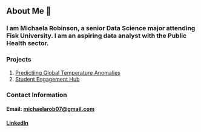 ## About Me 👋
### I am Michaela Robinson, a senior Data Science major attending Fisk University. I am an aspiring data analyst with the Public Health sector.
### Projects
1. [Predictiing Global Temperature Anomalies](https://github.com/michaelaprobinson/ms-cc-internship)
2. [Student Engagement Hub](https://github.com/michaelaprobinson/MC-student-enagement-hub)

### Contact Information
#### Email: michaelarob07@gmail.com
#### [LinkedIn](www.linkedin.com/in/michaela-robinson-533814218)





<!--
**michaelaprobinson/michaelaprobinson** is a ✨ _special_ ✨ repository because its `README.md` (this file) appears on your GitHub profile.

Here are some ideas to get you started:

- 🔭 I’m currently working on ...
- 🌱 I’m currently learning ...
- 👯 I’m looking to collaborate on ...
- 🤔 I’m looking for help with ...
- 💬 Ask me about ...
- 📫 How to reach me: ...
- 😄 Pronouns: ...
- ⚡ Fun fact: ...
-->
